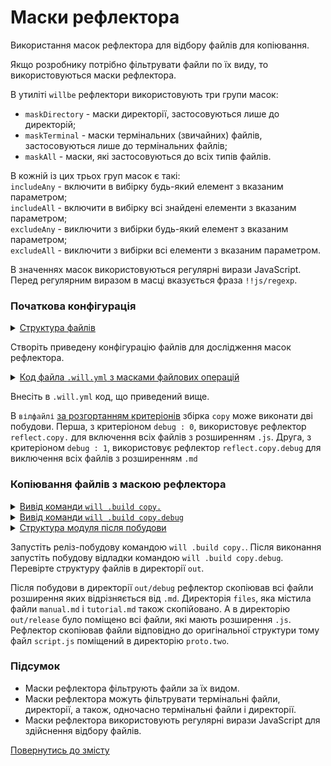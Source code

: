 # Маски рефлектора

Використання масок рефлектора для відбору файлів для копіювання. 

Якщо розробнику потрібно фільтрувати файли по їх виду, то використовуються маски рефлектора.

В утиліті `willbe` рефлектори використовують три групи масок:
- `maskDirectory` - маски директорії, застосовуються лише до директорій;  
- `maskTerminal` - маски термінальних (звичайних) файлів, застосовуються лише до термінальних файлів;
- `maskAll` - маски, які застосовуються до всіх типів файлів.

В кожній із цих трьох груп масок є такі:  
`includeAny` - включити в вибірку будь-який елемент з вказаним параметром;  
`includeAll` - включити в вибірку всі знайдені елементи з вказаним параметром;  
`excludeAny` - виключити з вибірки будь-який елемент з вказаним параметром;  
`excludeAll` - виключити з вибірки всі елементи з вказаним параметром.  

В значеннях масок використовуються регулярні вирази JavaScript. Перед регулярним виразом в масці вказується фраза `!!js/regexp`.    

### Початкова конфігурація   

<details>
  <summary><u>Структура файлів</u></summary>

```
fileFilters
     ├── proto
     │     ├── proto.two
     │     │     └── script.js
     │     ├── files
     │     │     ├── manual.md
     │     │     └── tutorial.md
     │     ├── build.txt.js
     │     └── package.json   
     └── .will.yml       

```

</details>

Створіть приведену конфігурацію файлів для дослідження масок рефлектора. 

<details>
  <summary><u>Код файла <code>.will.yml</code> з масками файлових операцій</u></summary>

```yaml
about :
  name : maskFilter
  description : "To use reflector mask"
  version : 0.0.1

path :

  in : '.'
  out : 'out'
  proto : './proto'
  out.debug :
    path : './out/debug'
    criterion :
      debug : 1
  out.release :
    path : './out/release'
    criterion :
      debug : 0

reflector :

  reflect.copy.:
    recursive: 2
    src:
      filePath: ./proto
      maskAll:
        includeAll:
           - !!js/regexp '/\.js$/'
    dst:
       filePath: path::out.*=1
    criterion:
      debug: 0
      
  reflect.copy.debug :
    recursive: 2
    src:
      filePath: ./proto
      maskAll:
        excludeAll:
           - !!js/regexp '/\.md$/'
    dst:
       filePath: path::out.*=1
    criterion:
      debug: 1

step :

  reflect.copy :
    inherit : predefined.reflect
    reflector : reflect.*
    criterion :
       debug : [ 0,1 ]

build :

  copy :
    criterion :
      debug : [ 0,1 ]
    steps :
      - reflect.*

```

</details>

Внесіть в `.will.yml` код, що приведений вище.    

В `вілфайлі` [за розгортанням критеріонів](WillFileMinimization.md) збірка `copy` може виконати дві побудови. Перша, з критеріоном `debug : 0`, використовує рефлектор `reflect.copy.` для включення всіх файлів з розширенням `.js`. Друга, з критеріоном `debug : 1`, використовує рефлектор `reflect.copy.debug` для виключення всіх файлів з розширенням `.md`

### Копіювання файлів з маскою рефлектора

<details>
  <summary><u>Вивід команди <code>will .build copy.</code></u></summary>

```
[user@user ~]$ will .build copy.
...
 Building module::maskFilter / build::copy.
   + reflect.copy. reflected 4 files /path_to_file/ : out/release <- proto in 0.390s
  Built module::maskFilter / build::copy. in 0.440s

```

</details>
<details>
  <summary><u>Вивід команди <code>will .build copy.debug</code></u></summary>

```
[user@user ~]$ will .build copy.debug
...
 Building module::maskFilter / build::copy.debug
   + reflect.copy.debug reflected 6 files /path_to_file/ : out/debug <- proto in 0.625s
  Built module::maskFilter / build::copy.debug in 0.701s

```

</details>
<details>
  <summary><u>Структура модуля після побудови</u></summary>

```
fileFilters
     ├── proto
     │     ├── proto.two
     │     │     └── script.js
     │     ├── files
     │     │     ├── manual.md
     │     │     └── tutorial.md
     │     ├── build.txt.js
     │     └── package.json  
     ├── out
     │     ├── debug
     │     │     ├── proto.two
     │     │     │     └── script.js
     │     │     ├── files
     │     │     ├── build.txt.js
     │     │     └── package.json  
     │     └── release
     │            ├── proto.two
     │            │     └── script.js
     │            └── build.txt.js  
     └── .will.yml       

```

</details>

Запустіть реліз-побудову командою `will .build copy.`. Після виконання запустіть побудову відладки командою `will .build copy.debug`.  Перевірте структуру файлів в директорії `out`.

Після побудови в директорії `out/debug` рефлектор скопіював всі файли розширення яких відрізняється від `.md`. Директорія `files`, яка містила файли `manual.md` i `tutorial.md` також скопійовано. А в директорію `out/release` було поміщено всі файли, які мають розширення `.js`. Рефлектор скопіював файли відповідно до оригінальної структури тому файл `script.js` поміщений в директорію `proto.two`.

### Підсумок

- Маски рефлектора фільтрують файли за їх видом.
- Маски рефлектора можуть фільтрувати термінальні файли, директорії, а також, одночасно термінальні файли і директорії.
- Маски рефлектора використовують регулярні вирази JavaScript для здійснення відбору файлів.

[Повернутись до змісту](../README.md#tutorials)
